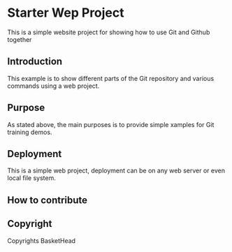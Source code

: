 # Starter Wep Project
This is a simple website project for showing how to use Git and Github together

## Introduction
This example is to show different parts of the Git repository
and various commands using a web project.

## Purpose
As stated above, the main purposes is to provide simple xamples for Git training demos.

## Deployment
This is a simple web project, deployment can be on any web server or even local file system.

## How to contribute

## Copyright
Copyrights BasketHead